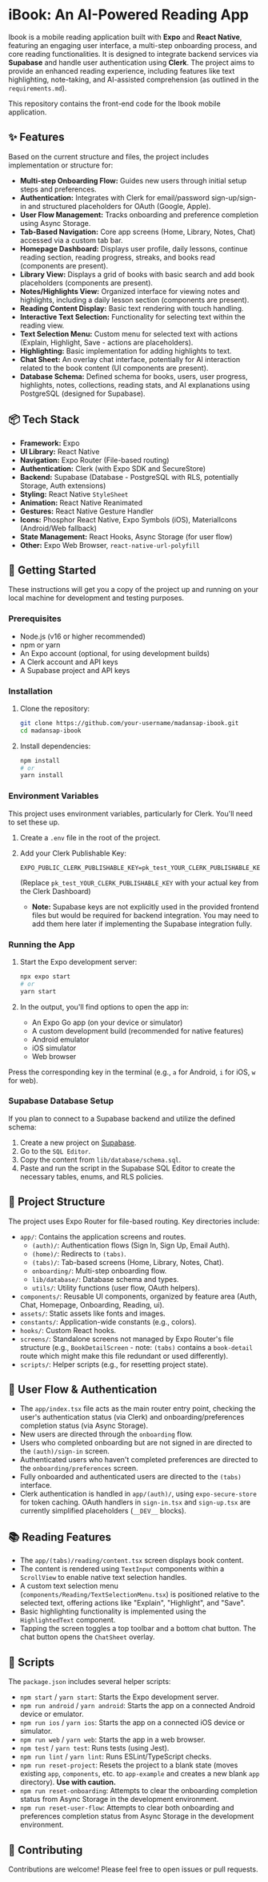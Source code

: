 # iBook: An AI-Powered Reading App

Ibook is a mobile reading application built with **Expo** and **React Native**, featuring an engaging user interface, a multi-step onboarding process, and core reading functionalities. It is designed to integrate backend services via **Supabase** and handle user authentication using **Clerk**. The project aims to provide an enhanced reading experience, including features like text highlighting, note-taking, and AI-assisted comprehension (as outlined in the `requirements.md`).

This repository contains the front-end code for the Ibook mobile application.

## ✨ Features

Based on the current structure and files, the project includes implementation or structure for:

*   **Multi-step Onboarding Flow:** Guides new users through initial setup steps and preferences.
*   **Authentication:** Integrates with Clerk for email/password sign-up/sign-in and structured placeholders for OAuth (Google, Apple).
*   **User Flow Management:** Tracks onboarding and preference completion using Async Storage.
*   **Tab-Based Navigation:** Core app screens (Home, Library, Notes, Chat) accessed via a custom tab bar.
*   **Homepage Dashboard:** Displays user profile, daily lessons, continue reading section, reading progress, streaks, and books read (components are present).
*   **Library View:** Displays a grid of books with basic search and add book placeholders (components are present).
*   **Notes/Highlights View:** Organized interface for viewing notes and highlights, including a daily lesson section (components are present).
*   **Reading Content Display:** Basic text rendering with touch handling.
*   **Interactive Text Selection:** Functionality for selecting text within the reading view.
*   **Text Selection Menu:** Custom menu for selected text with actions (Explain, Highlight, Save - actions are placeholders).
*   **Highlighting:** Basic implementation for adding highlights to text.
*   **Chat Sheet:** An overlay chat interface, potentially for AI interaction related to the book content (UI components are present).
*   **Database Schema:** Defined schema for books, users, user progress, highlights, notes, collections, reading stats, and AI explanations using PostgreSQL (designed for Supabase).

## 📦 Tech Stack

*   **Framework:** Expo
*   **UI Library:** React Native
*   **Navigation:** Expo Router (File-based routing)
*   **Authentication:** Clerk (with Expo SDK and SecureStore)
*   **Backend:** Supabase (Database - PostgreSQL with RLS, potentially Storage, Auth extensions)
*   **Styling:** React Native `StyleSheet`
*   **Animation:** React Native Reanimated
*   **Gestures:** React Native Gesture Handler
*   **Icons:** Phosphor React Native, Expo Symbols (iOS), MaterialIcons (Android/Web fallback)
*   **State Management:** React Hooks, Async Storage (for user flow)
*   **Other:** Expo Web Browser, `react-native-url-polyfill`

## 🚀 Getting Started

These instructions will get you a copy of the project up and running on your local machine for development and testing purposes.

### Prerequisites

*   Node.js (v16 or higher recommended)
*   npm or yarn
*   An Expo account (optional, for using development builds)
*   A Clerk account and API keys
*   A Supabase project and API keys

### Installation

1.  Clone the repository:
    ```bash
    git clone https://github.com/your-username/madansap-ibook.git
    cd madansap-ibook
    ```

2.  Install dependencies:
    ```bash
    npm install
    # or
    yarn install
    ```

### Environment Variables

This project uses environment variables, particularly for Clerk. You'll need to set these up.

1.  Create a `.env` file in the root of the project.
2.  Add your Clerk Publishable Key:
    ```env
    EXPO_PUBLIC_CLERK_PUBLISHABLE_KEY=pk_test_YOUR_CLERK_PUBLISHABLE_KEY
    ```
    (Replace `pk_test_YOUR_CLERK_PUBLISHABLE_KEY` with your actual key from the Clerk Dashboard)

    *   **Note:** Supabase keys are not explicitly used in the provided frontend files but would be required for backend integration. You may need to add them here later if implementing the Supabase integration fully.

### Running the App

1.  Start the Expo development server:
    ```bash
    npx expo start
    # or
    yarn start
    ```

2.  In the output, you'll find options to open the app in:
    *   An Expo Go app (on your device or simulator)
    *   A custom development build (recommended for native features)
    *   Android emulator
    *   iOS simulator
    *   Web browser

Press the corresponding key in the terminal (e.g., `a` for Android, `i` for iOS, `w` for web).

### Supabase Database Setup

If you plan to connect to a Supabase backend and utilize the defined schema:

1.  Create a new project on [Supabase](https://supabase.com/).
2.  Go to the `SQL Editor`.
3.  Copy the content from `lib/database/schema.sql`.
4.  Paste and run the script in the Supabase SQL Editor to create the necessary tables, enums, and RLS policies.

## 📁 Project Structure

The project uses Expo Router for file-based routing. Key directories include:

*   `app/`: Contains the application screens and routes.
    *   `(auth)/`: Authentication flows (Sign In, Sign Up, Email Auth).
    *   `(home)/`: Redirects to `(tabs)`.
    *   `(tabs)/`: Tab-based screens (Home, Library, Notes, Chat).
    *   `onboarding/`: Multi-step onboarding flow.
    *   `lib/database/`: Database schema and types.
    *   `utils/`: Utility functions (user flow, OAuth helpers).
*   `components/`: Reusable UI components, organized by feature area (Auth, Chat, Homepage, Onboarding, Reading, ui).
*   `assets/`: Static assets like fonts and images.
*   `constants/`: Application-wide constants (e.g., colors).
*   `hooks/`: Custom React hooks.
*   `screens/`: Standalone screens not managed by Expo Router's file structure (e.g., `BookDetailScreen` - note: `(tabs)` contains a `book-detail` route which might make this file redundant or used differently).
*   `scripts/`: Helper scripts (e.g., for resetting project state).

## 🔄 User Flow & Authentication

*   The `app/index.tsx` file acts as the main router entry point, checking the user's authentication status (via Clerk) and onboarding/preferences completion status (via Async Storage).
*   New users are directed through the `onboarding` flow.
*   Users who completed onboarding but are not signed in are directed to the `(auth)/sign-in` screen.
*   Authenticated users who haven't completed preferences are directed to the `onboarding/preferences` screen.
*   Fully onboarded and authenticated users are directed to the `(tabs)` interface.
*   Clerk authentication is handled in `app/(auth)/`, using `expo-secure-store` for token caching. OAuth handlers in `sign-in.tsx` and `sign-up.tsx` are currently simplified placeholders (`__DEV__` blocks).

## 📚 Reading Features

*   The `app/(tabs)/reading/content.tsx` screen displays book content.
*   The content is rendered using `TextInput` components within a `ScrollView` to enable native text selection handles.
*   A custom text selection menu (`components/Reading/TextSelectionMenu.tsx`) is positioned relative to the selected text, offering actions like "Explain", "Highlight", and "Save".
*   Basic highlighting functionality is implemented using the `HighlightedText` component.
*   Tapping the screen toggles a top toolbar and a bottom chat button. The chat button opens the `ChatSheet` overlay.

## 🔧 Scripts

The `package.json` includes several helper scripts:

*   `npm start` / `yarn start`: Starts the Expo development server.
*   `npm run android` / `yarn android`: Starts the app on a connected Android device or emulator.
*   `npm run ios` / `yarn ios`: Starts the app on a connected iOS device or simulator.
*   `npm run web` / `yarn web`: Starts the app in a web browser.
*   `npm test` / `yarn test`: Runs tests (using Jest).
*   `npm run lint` / `yarn lint`: Runs ESLint/TypeScript checks.
*   `npm run reset-project`: Resets the project to a blank state (moves existing `app`, `components`, etc. to `app-example` and creates a new blank `app` directory). **Use with caution.**
*   `npm run reset-onboarding`: Attempts to clear the onboarding completion status from Async Storage in the development environment.
*   `npm run reset-user-flow`: Attempts to clear both onboarding and preferences completion status from Async Storage in the development environment.

## 👋 Contributing

Contributions are welcome! Please feel free to open issues or pull requests.
